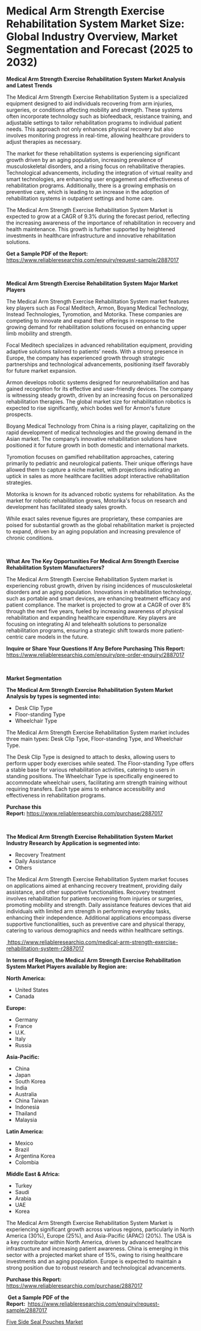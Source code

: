 <p><h1>Medical Arm Strength Exercise Rehabilitation System Market Size: Global Industry Overview, Market Segmentation and Forecast (2025 to 2032)</h1></p><p><strong>Medical Arm Strength Exercise Rehabilitation System Market Analysis and Latest Trends</strong></p>
<p><p>The Medical Arm Strength Exercise Rehabilitation System is a specialized equipment designed to aid individuals recovering from arm injuries, surgeries, or conditions affecting mobility and strength. These systems often incorporate technology such as biofeedback, resistance training, and adjustable settings to tailor rehabilitation programs to individual patient needs. This approach not only enhances physical recovery but also involves monitoring progress in real-time, allowing healthcare providers to adjust therapies as necessary.</p><p>The market for these rehabilitation systems is experiencing significant growth driven by an aging population, increasing prevalence of musculoskeletal disorders, and a rising focus on rehabilitative therapies. Technological advancements, including the integration of virtual reality and smart technologies, are enhancing user engagement and effectiveness of rehabilitation programs. Additionally, there is a growing emphasis on preventive care, which is leading to an increase in the adoption of rehabilitation systems in outpatient settings and home care.</p><p>The Medical Arm Strength Exercise Rehabilitation System Market is expected to grow at a CAGR of 9.3% during the forecast period, reflecting the increasing awareness of the importance of rehabilitation in recovery and health maintenance. This growth is further supported by heightened investments in healthcare infrastructure and innovative rehabilitation solutions.</p></p>
<p><strong>Get a Sample PDF of the Report:&nbsp;</strong> <a href="https://www.reliableresearchiq.com/enquiry/request-sample/2887017?utm_campaign=2783&utm_medium=2&utm_source=Github&utm_content=ia&utm_term=13032025&utm_id=medical-arm-strength-exercise-rehabilitation-system">https://www.reliableresearchiq.com/enquiry/request-sample/2887017</a></p>
<p>&nbsp;</p>
<p><strong>Medical Arm Strength Exercise Rehabilitation System Major Market Players</strong></p>
<p><p>The Medical Arm Strength Exercise Rehabilitation System market features key players such as Focal Meditech, Armon, Boyang Medical Technology, Instead Technologies, Tyromotion, and Motorika. These companies are competing to innovate and expand their offerings in response to the growing demand for rehabilitation solutions focused on enhancing upper limb mobility and strength.</p><p>Focal Meditech specializes in advanced rehabilitation equipment, providing adaptive solutions tailored to patients’ needs. With a strong presence in Europe, the company has experienced growth through strategic partnerships and technological advancements, positioning itself favorably for future market expansion.</p><p>Armon develops robotic systems designed for neurorehabilitation and has gained recognition for its effective and user-friendly devices. The company is witnessing steady growth, driven by an increasing focus on personalized rehabilitation therapies. The global market size for rehabilitation robotics is expected to rise significantly, which bodes well for Armon's future prospects.</p><p>Boyang Medical Technology from China is a rising player, capitalizing on the rapid development of medical technologies and the growing demand in the Asian market. The company’s innovative rehabilitation solutions have positioned it for future growth in both domestic and international markets.</p><p>Tyromotion focuses on gamified rehabilitation approaches, catering primarily to pediatric and neurological patients. Their unique offerings have allowed them to capture a niche market, with projections indicating an uptick in sales as more healthcare facilities adopt interactive rehabilitation strategies.</p><p>Motorika is known for its advanced robotic systems for rehabilitation. As the market for robotic rehabilitation grows, Motorika's focus on research and development has facilitated steady sales growth.</p><p>While exact sales revenue figures are proprietary, these companies are poised for substantial growth as the global rehabilitation market is projected to expand, driven by an aging population and increasing prevalence of chronic conditions.</p></p>
<p>&nbsp;</p>
<p><strong>What Are The Key Opportunities For Medical Arm Strength Exercise Rehabilitation System Manufacturers?</strong></p>
<p><p>The Medical Arm Strength Exercise Rehabilitation System market is experiencing robust growth, driven by rising incidences of musculoskeletal disorders and an aging population. Innovations in rehabilitation technology, such as portable and smart devices, are enhancing treatment efficacy and patient compliance. The market is projected to grow at a CAGR of over 8% through the next five years, fueled by increasing awareness of physical rehabilitation and expanding healthcare expenditure. Key players are focusing on integrating AI and telehealth solutions to personalize rehabilitation programs, ensuring a strategic shift towards more patient-centric care models in the future.</p></p>
<p><strong>Inquire or Share Your Questions If Any Before Purchasing This Report:</strong> <a href="https://www.reliableresearchiq.com/enquiry/pre-order-enquiry/2887017?utm_campaign=2783&utm_medium=2&utm_source=Github&utm_content=ia&utm_term=13032025&utm_id=medical-arm-strength-exercise-rehabilitation-system">https://www.reliableresearchiq.com/enquiry/pre-order-enquiry/2887017</a></p>
<p>&nbsp;</p>
<p><strong>Market Segmentation</strong></p>
<p><strong>The Medical Arm Strength Exercise Rehabilitation System Market Analysis by types is segmented into:</strong></p>
<p><ul><li>Desk Clip Type</li><li>Floor-standing Type</li><li>Wheelchair Type</li></ul></p>
<p><p>The Medical Arm Strength Exercise Rehabilitation System market includes three main types: Desk Clip Type, Floor-standing Type, and Wheelchair Type. </p><p>The Desk Clip Type is designed to attach to desks, allowing users to perform upper body exercises while seated. The Floor-standing Type offers a stable base for various rehabilitation activities, catering to users in standing positions. The Wheelchair Type is specifically engineered to accommodate wheelchair users, facilitating arm strength training without requiring transfers. Each type aims to enhance accessibility and effectiveness in rehabilitation programs.</p></p>
<p><strong>Purchase this Report:&nbsp;</strong><a href="https://www.reliableresearchiq.com/purchase/2887017?utm_campaign=2783&utm_medium=2&utm_source=Github&utm_content=ia&utm_term=13032025&utm_id=medical-arm-strength-exercise-rehabilitation-system">https://www.reliableresearchiq.com/purchase/2887017</a></p>
<p>&nbsp;</p>
<p><strong>The Medical Arm Strength Exercise Rehabilitation System Market Industry Research by Application is segmented into:</strong></p>
<p><ul><li>Recovery Treatment</li><li>Daily Assistance</li><li>Others</li></ul></p>
<p><p>The Medical Arm Strength Exercise Rehabilitation System market focuses on applications aimed at enhancing recovery treatment, providing daily assistance, and other supportive functionalities. Recovery treatment involves rehabilitation for patients recovering from injuries or surgeries, promoting mobility and strength. Daily assistance features devices that aid individuals with limited arm strength in performing everyday tasks, enhancing their independence. Additional applications encompass diverse supportive functionalities, such as preventive care and physical therapy, catering to various demographics and needs within healthcare settings.</p></p>
<p><a href="https://www.reliableresearchiq.com/medical-arm-strength-exercise-rehabilitation-system-r2887017?utm_campaign=2783&utm_medium=2&utm_source=Github&utm_content=ia&utm_term=13032025&utm_id=medical-arm-strength-exercise-rehabilitation-system">&nbsp;https://www.reliableresearchiq.com/medical-arm-strength-exercise-rehabilitation-system-r2887017</a></p>
<p><strong>In terms of Region, the Medical Arm Strength Exercise Rehabilitation System Market Players available by Region are:</strong></p>
<p>
    <p> <strong> North America: </strong>
        <ul>
            <li>United States</li>
            <li>Canada</li>
        </ul>
        </p> 
    <p> <strong> Europe: </strong>
        <ul>
            <li>Germany</li>
            <li>France</li>
            <li>U.K.</li>
            <li>Italy</li>
            <li>Russia</li>
        </ul>
        </p> 
    <p> <strong> Asia-Pacific: </strong>
        <ul>
            <li>China</li>
            <li>Japan</li>
            <li>South Korea</li>
            <li>India</li>
            <li>Australia</li>
            <li>China Taiwan</li>
            <li>Indonesia</li>
            <li>Thailand</li>
            <li>Malaysia</li>
        </ul>
        </p> 
    <p> <strong> Latin America: </strong>
        <ul>
            <li>Mexico</li>
            <li>Brazil</li>
            <li>Argentina Korea</li>
            <li>Colombia</li>
        </ul>
        </p> 
    <p> <strong> Middle East & Africa: </strong>
        <ul>
            <li>Turkey</li>
            <li>Saudi</li>
            <li>Arabia</li>
            <li>UAE</li>
            <li>Korea</li>
        </ul>
    </p>
    </p>
<p><p>The Medical Arm Strength Exercise Rehabilitation System Market is experiencing significant growth across various regions, particularly in North America (30%), Europe (25%), and Asia-Pacific (APAC) (20%). The USA is a key contributor within North America, driven by advanced healthcare infrastructure and increasing patient awareness. China is emerging in this sector with a projected market share of 15%, owing to rising healthcare investments and an aging population. Europe is expected to maintain a strong position due to robust research and technological advancements.</p></p>
<p><strong>Purchase this Report: </strong><a href="https://www.reliableresearchiq.com/purchase/2887017?utm_campaign=2783&utm_medium=2&utm_source=Github&utm_content=ia&utm_term=13032025&utm_id=medical-arm-strength-exercise-rehabilitation-system">https://www.reliableresearchiq.com/purchase/2887017</a></p>
<p>&nbsp;<strong>Get a Sample PDF of the Report:&nbsp;&nbsp;</strong><a href="https://www.reliableresearchiq.com/enquiry/request-sample/2887017?utm_campaign=2783&utm_medium=2&utm_source=Github&utm_content=ia&utm_term=13032025&utm_id=medical-arm-strength-exercise-rehabilitation-system">https://www.reliableresearchiq.com/enquiry/request-sample/2887017</a></p>
<p><strong></strong></p>
<p><p><a href="https://github.com/vitrilaoire/Market-Research-Report-List-1/blob/main/five-side-seal-pouches-market.md?utm_campaign=2783&utm_medium=2&utm_source=Github&utm_content=ia&utm_term=13032025&utm_id=medical-arm-strength-exercise-rehabilitation-system">Five Side Seal Pouches Market</a></p></p>